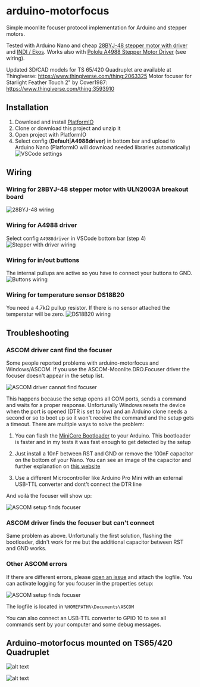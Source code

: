 # arduino-motorfocus

Simple moonlite focuser protocol implementation for Arduino and stepper motors.

Tested with Arduino Nano and cheap [28BYJ-48 stepper motor with driver](https://arduino-info.wikispaces.com/SmallSteppers) and [INDI / Ekos](http://indilib.org). Works also with [Pololu A4988 Stepper Motor Driver](https://www.pololu.com/product/1182) (see wiring).

Updated 3D/CAD models for TS 65/420 Quadruplet are available at Thingiverse: <https://www.thingiverse.com/thing:2063325>
Motor focuser for Starlight Feather Touch 2" by Cover1987: <https://www.thingiverse.com/thing:3593910>

## Installation

1. Download and install [PlatformIO](https://platformio.org/install/ide?install=vscode)
2. Clone or download this project and unzip it
3. Open project with PlatformIO
4. Select config (**Default**|**A4988driver**) in bottom bar and upload to Arduino Nano (PlatformIO will download needed libraries automatically) ![VSCode settings](res/screenshot_vscode.png)

## Wiring

### Wiring for 28BYJ-48 stepper motor with ULN2003A breakout board

![28BYJ-48 wiring](res/wiring.png)

### Wiring for A4988 driver

Select config `A4988driver` in VSCode bottom bar (step 4)
![Stepper with driver wiring](res/wiring_driver.png)

### Wiring for in/out buttons

The internal pullups are active so you have to connect your buttons to GND.
![Buttons wiring](res/wiring_buttons.png)

### Wiring for temperature sensor DS18B20

You need a 4.7kΩ pullup resistor. If there is no sensor attached the temperatur will be zero.
![DS18B20 wiring](res/wiring_temperature.png)

## Troubleshooting

### ASCOM driver cant find the focuser

Some people reported problems with arduino-motorfocus and Windows/ASCOM. If you use the ASCOM-Moonlite.DRO.Focuser driver the focuser doesn't appear in the setup list.

![ASCOM driver cannot find focuser](res/ascom_prop_error.png)

This happens because the setup opens all COM ports, sends a command and waits for a proper response. Unfortunally Windows resets the device when the port is opened (DTR is set to low) and an Arduino clone needs a second or so to boot up so it won't receive the command and the setup gets a timeout. There are multiple ways to solve the problem:

1. You can flash the [MiniCore Bootloader](https://github.com/MCUdude/MiniCore) to your Arduino. This bootloader is faster and in my tests it was fast enough to get detected by the setup

2. Just install a 10nF between RST and GND or remove the 100nF capacitor on the bottom of your Nano. You can see an image of the capacitor and further explanation on [this website](https://www.astroscopic.com/blog/disable-arduinos-auto-reset-connection)

3. Use a different Microcontroller like Arduino Pro Mini with an external USB-TTL converter and dont't connect the DTR line

And voilà the focuser will show up:

![ASCOM setup finds focuser](res/ascom_prop_working.png)

### ASCOM driver finds the focuser but can't connect

Same problem as above. Unfortunally the first solution, flashing the bootloader, didn't work for me but the additional capacitor between RST and GND works.

### Other ASCOM errors

If there are different errors, please [open an issue](https://github.com/fehlfarbe/arduino-motorfocus/issues) and attach the logfile. You can activate logging for you focuser in the properties setup:

![ASCOM setup finds focuser](res/ascom_prop_trace.png)

The logfile is located in `%HOMEPATH%\Documents\ASCOM`

You can also connect an USB-TTL converter to GPIO 10 to see all commands sent by your computer and some debug messages.

## Arduino-motorfocus mounted on TS65/420 Quadruplet

![alt text](res/image01.jpg)

![alt text](res/image02.jpg)
